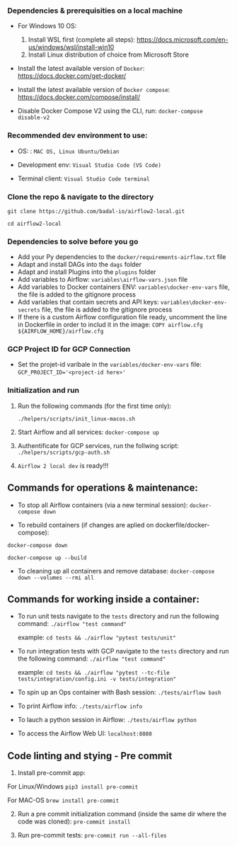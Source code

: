
### Dependencies & prerequisities on a local machine
- For Windows 10 OS:
  1. Install WSL first (complete all steps): https://docs.microsoft.com/en-us/windows/wsl/install-win10
  2. Install Linux distribution of choice from Microsoft Store

- Install the latest available version of `Docker`: https://docs.docker.com/get-docker/

- Install the latest available version of `Docker compose`: https://docs.docker.com/compose/install/

- Disable Docker Compose V2 using the CLI, run: `docker-compose disable-v2`


### Recommended dev environment to use:
  - OS:            : `MAC OS, Linux Ubuntu/Debian`

  - Development env: `Visual Studio Code (VS Code)`

  - Terminal client: `Visual Studio Code terminal`


### Clone the repo & navigate to the directory

`git clone https://github.com/badal-io/airflow2-local.git`

`cd airflow2-local`


### Dependencies to solve before you go
  - Add your Py dependencies to the `docker/requirements-airflow.txt` file
  - Adapt and install DAGs into the `dags` folder
  - Adapt and install Plugins into the `plugins` folder
  - Add variables to Airflow:  `variables\airflow-vars.json` file
  - Add variables to Docker containers ENV: `variables\docker-env-vars` file, the file is added to the gitignore process
  - Add variables that contain secrets and API keys: `variables\docker-env-secrets` file, the file is added to the gitignore process
  - If there is a custom Airflow configuration file ready, uncomment the line in Dockerfile in order to includ it in the image: `COPY airflow.cfg ${AIRFLOW_HOME}/airflow.cfg`


### GCP Project ID for GCP Connection
- Set the projet-id varibale in the `variables/docker-env-vars` file:
  `GCP_PROJECT_ID='<project-id here>'`


### Initialization and run
1. Run the following commands (for the first time only):

    `./helpers/scripts/init_linux-macos.sh`

2. Start Airflow and all services:
    `docker-compose up`

3. Authentificate for GCP services, run the follwing script:
    `./helpers/scripts/gcp-auth.sh`

4. `Airflow 2 local dev` is ready!!!


## Commands for operations & maintenance:
- To stop all Airflow containers (via a new terminal session):
`docker-compose down`

- To rebuild containers (if changes are aplied on dockerfile/docker-compose):

`docker-compose down`

`docker-compose up --build`

- To cleaning up all containers and remove database:
`docker-compose down --volumes --rmi all`


## Commands for working inside a container: ###
- To run unit tests navigate to the `tests` directory and run the following command:
`./airflow "test command"`

    example: `cd tests && ./airflow "pytest tests/unit"`

- To run integration tests with GCP navigate to the `tests` directory and run the following command:
`./airflow "test command"`

    example: `cd tests && ./airflow "pytest --tc-file tests/integration/config.ini -v tests/integration"`

- To spin up an Ops container with Bash session:
`./tests/airflow bash`

- To print Airflow info:
`./tests/airflow info`

- To lauch a python session in Airflow:
`./tests/airflow python`

- To access the Airflow Web UI:
`localhost:8080`


## Code linting and stying - Pre commit ##
1. Install pre-commit app:

  For Linux/Windows `pip3 install pre-commit`

  For MAC-OS `brew install pre-commit`

2. Run a pre commit initialization command (inside the same dir where the code was cloned): `pre-commit install`

3. Run pre-commit tests: `pre-commit run --all-files`
